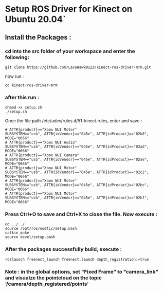 # Setup ROS Driver for Kinect on Ubuntu 20.04`
## Install the Packages : 

### cd into the src folder of your workspace and enter the following:

```
git clone https://github.com/LavaHawk0123/kinect-ros-driver-mrm.git
```

now run : 

```
cd kinect-ros-driver-mrm
```
### after this run : 


```
chmod +x setup.sh
./setup.sh
```

Once the file path /etc/udev/rules.d/51-kinect.rules, enter and save : 

```
# ATTR{product}=="Xbox NUI Motor"
SUBSYSTEM=="usb", ATTR{idVendor}=="045e", ATTR{idProduct}=="02b0", MODE="0666"
# ATTR{product}=="Xbox NUI Audio"
SUBSYSTEM=="usb", ATTR{idVendor}=="045e", ATTR{idProduct}=="02ad", MODE="0666"
# ATTR{product}=="Xbox NUI Camera"
SUBSYSTEM=="usb", ATTR{idVendor}=="045e", ATTR{idProduct}=="02ae", MODE="0666"
# ATTR{product}=="Xbox NUI Motor"
SUBSYSTEM=="usb", ATTR{idVendor}=="045e", ATTR{idProduct}=="02c2", MODE="0666"
# ATTR{product}=="Xbox NUI Motor"
SUBSYSTEM=="usb", ATTR{idVendor}=="045e", ATTR{idProduct}=="02be", MODE="0666"
# ATTR{product}=="Xbox NUI Motor"
SUBSYSTEM=="usb", ATTR{idVendor}=="045e", ATTR{idProduct}=="02bf", MODE="0666"
```

### Press Ctrl+O to save and Ctrl+X to close the file. Now execute : 

```
cd ../../
source /opt/ros/noetic/setup.bash
catkin_make
source devel/setup.bash
```

### After the packages successfully build, execute : 

```
roslaunch freenect_launch freenect.launch depth_registration:=true
```
### Note : in the global options, set "Fixed Frame" to "camera_link" and visualze the pointcloud on the topic ‘/camera/depth_registered/points’